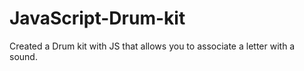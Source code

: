 # JavaScript-Drum-kit
Created a Drum kit with JS that allows you to associate a letter with a sound.
